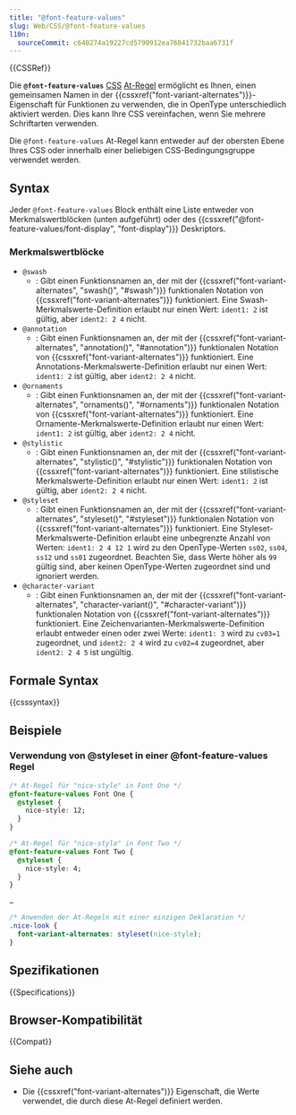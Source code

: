 ```yaml
---
title: "@font-feature-values"
slug: Web/CSS/@font-feature-values
l10n:
  sourceCommit: c640274a19227cd5790912ea76841732baa6731f
---
```


{{CSSRef}}

Die **`@font-feature-values`** [CSS](/de/docs/Web/CSS) [At-Regel](/de/docs/Web/CSS/At-rule) ermöglicht es Ihnen, einen gemeinsamen Namen in der {{cssxref("font-variant-alternates")}}-Eigenschaft für Funktionen zu verwenden, die in OpenType unterschiedlich aktiviert werden. Dies kann Ihre CSS vereinfachen, wenn Sie mehrere Schriftarten verwenden.

Die `@font-feature-values` At-Regel kann entweder auf der obersten Ebene Ihres CSS oder innerhalb einer beliebigen CSS-Bedingungsgruppe verwendet werden.

## Syntax

Jeder `@font-feature-values` Block enthält eine Liste entweder von Merkmalswertblöcken (unten aufgeführt) oder des {{cssxref("@font-feature-values/font-display", "font-display")}} Deskriptors.

### Merkmalswertblöcke

- `@swash`
  - : Gibt einen Funktionsnamen an, der mit der {{cssxref("font-variant-alternates", "swash()", "#swash")}} funktionalen Notation von {{cssxref("font-variant-alternates")}} funktioniert. Eine Swash-Merkmalswerte-Definition erlaubt nur einen Wert: `ident1: 2` ist gültig, aber `ident2: 2 4` nicht.
- `@annotation`
  - : Gibt einen Funktionsnamen an, der mit der {{cssxref("font-variant-alternates", "annotation()", "#annotation")}} funktionalen Notation von {{cssxref("font-variant-alternates")}} funktioniert. Eine Annotations-Merkmalswerte-Definition erlaubt nur einen Wert: `ident1: 2` ist gültig, aber `ident2: 2 4` nicht.
- `@ornaments`
  - : Gibt einen Funktionsnamen an, der mit der {{cssxref("font-variant-alternates", "ornaments()", "#ornaments")}} funktionalen Notation von {{cssxref("font-variant-alternates")}} funktioniert. Eine Ornamente-Merkmalswerte-Definition erlaubt nur einen Wert: `ident1: 2` ist gültig, aber `ident2: 2 4` nicht.
- `@stylistic`
  - : Gibt einen Funktionsnamen an, der mit der {{cssxref("font-variant-alternates", "stylistic()", "#stylistic")}} funktionalen Notation von {{cssxref("font-variant-alternates")}} funktioniert. Eine stilistische Merkmalswerte-Definition erlaubt nur einen Wert: `ident1: 2` ist gültig, aber `ident2: 2 4` nicht.
- `@styleset`
  - : Gibt einen Funktionsnamen an, der mit der {{cssxref("font-variant-alternates", "styleset()", "#styleset")}} funktionalen Notation von {{cssxref("font-variant-alternates")}} funktioniert. Eine Styleset-Merkmalswerte-Definition erlaubt eine unbegrenzte Anzahl von Werten: `ident1: 2 4 12 1` wird zu den OpenType-Werten `ss02`, `ss04`, `ss12` und `ss01` zugeordnet. Beachten Sie, dass Werte höher als `99` gültig sind, aber keinen OpenType-Werten zugeordnet sind und ignoriert werden.
- `@character-variant`
  - : Gibt einen Funktionsnamen an, der mit der {{cssxref("font-variant-alternates", "character-variant()", "#character-variant")}} funktionalen Notation von {{cssxref("font-variant-alternates")}} funktioniert. Eine Zeichenvarianten-Merkmalswerte-Definition erlaubt entweder einen oder zwei Werte: `ident1: 3` wird zu `cv03=1` zugeordnet, und `ident2: 2 4` wird zu `cv02=4` zugeordnet, aber `ident2: 2 4 5` ist ungültig.

## Formale Syntax

{{csssyntax}}

## Beispiele

### Verwendung von @styleset in einer @font-feature-values Regel

```css
/* At-Regel für "nice-style" in Font One */
@font-feature-values Font One {
  @styleset {
    nice-style: 12;
  }
}

/* At-Regel für "nice-style" in Font Two */
@font-feature-values Font Two {
  @styleset {
    nice-style: 4;
  }
}

…

/* Anwenden der At-Regeln mit einer einzigen Deklaration */
.nice-look {
  font-variant-alternates: styleset(nice-style);
}
```

## Spezifikationen

{{Specifications}}

## Browser-Kompatibilität

{{Compat}}

## Siehe auch

- Die {{cssxref("font-variant-alternates")}} Eigenschaft, die Werte verwendet, die durch diese At-Regel definiert werden.
